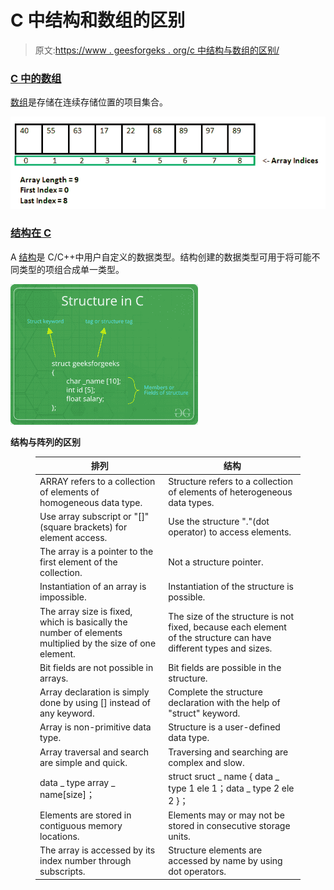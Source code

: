 # C 中结构和数组的区别

> 原文:[https://www . geesforgeks . org/c 中结构与数组的区别/](https://www.geeksforgeeks.org/difference-between-structure-and-array-in-c/)

### [C 中的数组](https://www.geeksforgeeks.org/arrays-in-c-cpp/)

[数组](https://www.geeksforgeeks.org/arrays-in-c-cpp/)是存储在连续存储位置的项目集合。

![arrays](img/13b7429b646a58c1b6e67867ce0dab9c.png)

### [结构在 C](https://www.geeksforgeeks.org/structures-c/)

A [结构](https://www.geeksforgeeks.org/structures-c/)是 C/C++中用户自定义的数据类型。结构创建的数据类型可用于将可能不同类型的项组合成单一类型。

![](img/a6704d86c3eb342c495c08554c6774d4.png)

**结构与阵列的区别**

<figure class="table">

| 排列 | 结构 |
| --- | --- |
| ARRAY refers to a collection of elements of homogeneous data type. | Structure refers to a collection of elements of heterogeneous data types. |
| Use array subscript or "[]" (square brackets) for element access. | Use the structure "."(dot operator) to access elements. |
| The array is a pointer to the first element of the collection. | Not a structure pointer. |
| Instantiation of an array is impossible. | Instantiation of the structure is possible. |
| The array size is fixed, which is basically the number of elements multiplied by the size of one element. | The size of the structure is not fixed, because each element of the structure can have different types and sizes. |
| Bit fields are not possible in arrays. | Bit fields are possible in the structure. |
| Array declaration is simply done by using [] instead of any keyword. | Complete the structure declaration with the help of "struct" keyword. |
| Array is non-primitive data type. | Structure is a user-defined data type. |
| Array traversal and search are simple and quick. | Traversing and searching are complex and slow. |
| data _ type array _ name[size]； | struct sruct _ name { data _ type 1 ele 1；data _ type 2 ele 2 }； |
| Elements are stored in contiguous memory locations. | Elements may or may not be stored in consecutive storage units. |
| The array is accessed by its index number through subscripts. | Structure elements are accessed by name by using dot operators. |

</figure>